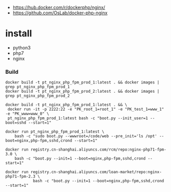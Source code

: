 
- https://hub.docker.com/r/dockerphp/nginx/
- https://github.com/OsLab/docker-php-nginx


# install 

- python3
- php7
- nginx

### Build
    
    docker build -t pt_nginx_php_fpm_prod_1:latest . && docker images | grep pt_nginx_php_fpm_prod_1
    docker build -t pt_nginx_php_fpm_prod_2:latest . && docker images | grep pt_nginx_php_fpm_prod_2
    
    docker build -t pt_nginx_php_fpm_prod_1:latest . && \
     docker run -it -p 2222:22 -e "PK_root_1=root_1" -e "PK_test_1=www_1" -e "PK_www=www_0" \
     pt_nginx_php_fpm_prod_1:latest bash -c "boot.py --init_user=1 --boot=sshd --start=1"
    
    docker run pt_nginx_php_fpm_prod_1:latest \
        bash -c "sudo boot.py --wwwroot=/code/web --pre_init='ls /opt' --boot=nginx,php-fpm,sshd,crond --start=1"

    docker run registry.cn-shanghai.aliyuncs.com/rcm/repo:nginx-php71-fpm-3.0 \
        bash -c "boot.py --init=1 --boot=nginx,php-fpm,sshd,crond --start=1"
        
    docker run registry.cn-shanghai.aliyuncs.com/loan-market/repo:nginx-php71-fpm-2.3 \
                bash -c "boot.py --init=1 --boot=nginx,php-fpm,sshd,crond --start=1"
                
